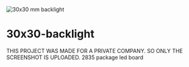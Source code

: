 ![30x30 mm backlight](https://user-images.githubusercontent.com/45290421/125197294-b3bcc800-e265-11eb-826f-5d0bb14c4c9d.PNG)
# 30x30-backlight
THIS PROJECT WAS MADE FOR A PRIVATE COMPANY. SO ONLY THE SCREENSHOT IS UPLOADED.
2835 package led board
